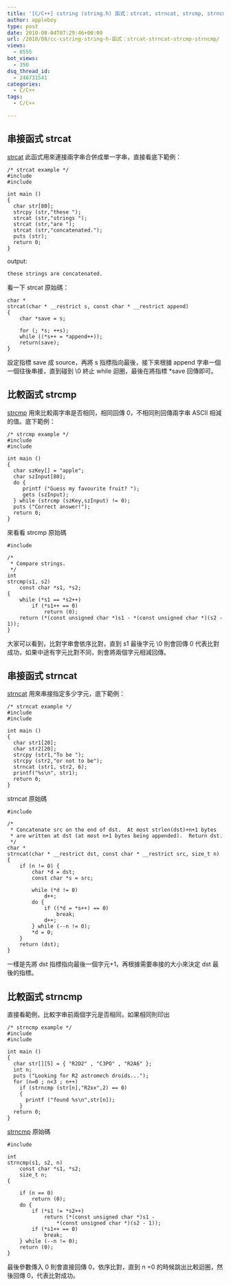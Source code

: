```yaml
---
title: '[C/C++] cstring (string.h) 函式：strcat, strncat, strcmp, strncmp'
author: appleboy
type: post
date: 2010-08-04T07:29:46+00:00
url: /2010/08/cc-cstring-string-h-函式：strcat-strncat-strcmp-strncmp/
views:
  - 6555
bot_views:
  - 350
dsq_thread_id:
  - 246731541
categories:
  - C/C++
tags:
  - C/C++

---
```

## 串接函式 strcat

[strcat][1] 此函式用來連接兩字串合併成單一字串，直接看底下範例：

<pre><code class="language-c">/* strcat example */
#include <stdio.h>
#include <string.h>

int main ()
{
  char str[80];
  strcpy (str,"these ");
  strcat (str,"strings ");
  strcat (str,"are ");
  strcat (str,"concatenated.");
  puts (str);
  return 0;
}</code></pre>

output: 

<pre><code class="language-sh">these strings are concatenated. </code></pre>

看一下 strcat 原始碼：

<pre><code class="language-c">char *
strcat(char * __restrict s, const char * __restrict append)
{
    char *save = s;

    for (; *s; ++s);
    while ((*s++ = *append++));
    return(save);
}</code></pre>

設定指標 save 成 source，再將 s 指標指向最後，接下來根據 append 字串一個一個往後串接，直到碰到 \0 終止 while 迴圈，最後在將指標 *save 回傳即可。

## 比較函式 strcmp

[strcmp][2] 用來比較兩字串是否相同，相同回傳 0，不相同則回傳兩字串 ASCII 相減的值。底下範例：

<pre><code class="language-c">/* strcmp example */
#include <stdio.h>
#include <string.h>

int main ()
{
  char szKey[] = "apple";
  char szInput[80];
  do {
     printf ("Guess my favourite fruit? ");
     gets (szInput);
  } while (strcmp (szKey,szInput) != 0);
  puts ("Correct answer!");
  return 0;
}</code></pre>

來看看 strcmp 原始碼

<pre><code class="language-c">#include <string.h>

/*
 * Compare strings.
 */
int
strcmp(s1, s2)
    const char *s1, *s2;
{
    while (*s1 == *s2++)
        if (*s1++ == 0)
            return (0);
    return (*(const unsigned char *)s1 - *(const unsigned char *)(s2 - 1));
}</code></pre>

大家可以看到，比對字串會依序比對，直到 s1 最後字元 \0 則會回傳 0 代表比對成功，如果中途有字元比對不同，則會將兩個字元相減回傳。

## 串接函式 strncat

[strncat][3] 用來串接指定多少字元，底下範例：

<pre><code class="language-c">/* strncat example */
#include <stdio.h>
#include <string.h>

int main ()
{
  char str1[20];
  char str2[20];
  strcpy (str1,"To be ");
  strcpy (str2,"or not to be");
  strncat (str1, str2, 6);
  printf("%s\n", str1);
  return 0;
}</code></pre>

strncat 原始碼

<pre><code class="language-c">#include <string.h>

/*
 * Concatenate src on the end of dst.  At most strlen(dst)+n+1 bytes
 * are written at dst (at most n+1 bytes being appended).  Return dst.
 */
char *
strncat(char * __restrict dst, const char * __restrict src, size_t n)
{
    if (n != 0) {
        char *d = dst;
        const char *s = src;

        while (*d != 0)
            d++;
        do {
            if ((*d = *s++) == 0)
                break;
            d++;
        } while (--n != 0);
        *d = 0;
    }
    return (dst);
}</code></pre>

一樣是先將 dst 指標指向最後一個字元+1，再根據需要串接的大小來決定 dst 最後的指標。

## 比較函式 strncmp

直接看範例，比較字串前兩個字元是否相同，如果相同則印出

<pre><code class="language-c">/* strncmp example */
#include <stdio.h>
#include <string.h>

int main ()
{
  char str[][5] = { "R2D2" , "C3PO" , "R2A6" };
  int n;
  puts ("Looking for R2 astromech droids...");
  for (n=0 ; n<3 ; n++)
    if (strncmp (str[n],"R2xx",2) == 0)
    {
      printf ("found %s\n",str[n]);
    }
  return 0;
}</code></pre>

[strncmp][4] 原始碼

<pre><code class="language-c">#include <string.h>

int
strncmp(s1, s2, n)
    const char *s1, *s2;
    size_t n;
{

    if (n == 0)
        return (0);
    do {
        if (*s1 != *s2++)
            return (*(const unsigned char *)s1 -
                *(const unsigned char *)(s2 - 1));
        if (*s1++ == 0)
            break;
    } while (--n != 0);
    return (0);
}</code></pre>

最後參數傳入 0 則會直接回傳 0，依序比對，直到 n =0 的時候跳出比較迴圈，然後回傳 0，代表比對成功。

 [1]: http://www.cplusplus.com/reference/clibrary/cstring/strcat/
 [2]: http://www.cplusplus.com/reference/clibrary/cstring/strcmp/
 [3]: http://www.cplusplus.com/reference/clibrary/cstring/strncat/
 [4]: http://www.cplusplus.com/reference/clibrary/cstring/strncmp/